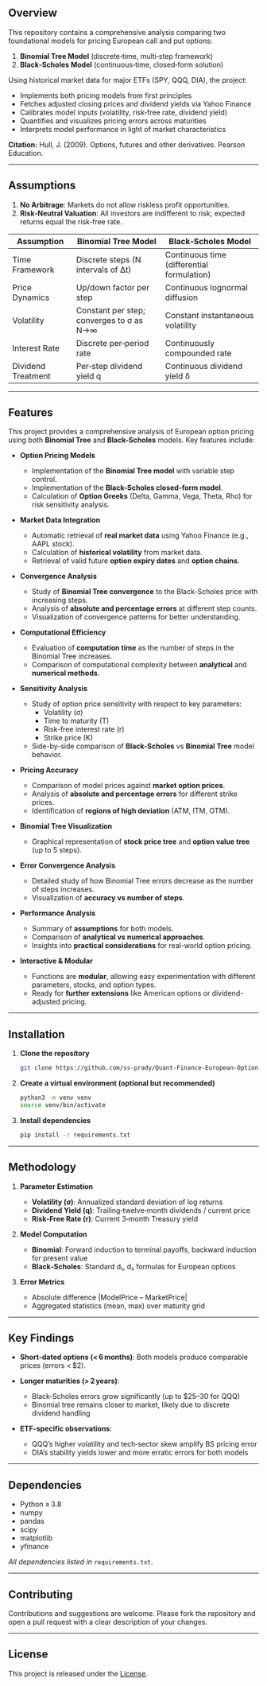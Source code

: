 ## Overview
This repository contains a comprehensive analysis comparing two foundational models for pricing European call and put options:

1. **Binomial Tree Model** (discrete‐time, multi‐step framework)
2. **Black‑Scholes Model** (continuous‐time, closed‐form solution)

Using historical market data for major ETFs (SPY, QQQ, DIA), the project:

* Implements both pricing models from first principles
* Fetches adjusted closing prices and dividend yields via Yahoo Finance
* Calibrates model inputs (volatility, risk‑free rate, dividend yield)
* Quantifies and visualizes pricing errors across maturities
* Interprets model performance in light of market characteristics
  
**Citation:** Hull, J. (2009). Options, futures and other derivatives. Pearson Education.

---

## Assumptions
1. **No Arbitrage**: Markets do not allow riskless profit opportunities.
2. **Risk‑Neutral Valuation**: All investors are indifferent to risk; expected returns equal the risk‑free rate.

| Assumption         | Binomial Tree Model                      | Black‑Scholes Model                        |
| ------------------ | ---------------------------------------- | ------------------------------------------ |
| Time Framework     | Discrete steps (N intervals of Δt)       | Continuous time (differential formulation) |
| Price Dynamics     | Up/down factor per step                  | Continuous lognormal diffusion             |
| Volatility         | Constant per step; converges to σ as N→∞ | Constant instantaneous volatility          |
| Interest Rate      | Discrete per‐period rate                 | Continuously compounded rate               |
| Dividend Treatment | Per‐step dividend yield q                | Continuous dividend yield δ                |

---

## Features
This project provides a comprehensive analysis of European option pricing using both **Binomial Tree** and **Black-Scholes** models. Key features include:

- **Option Pricing Models**
  - Implementation of the **Binomial Tree model** with variable step control.
  - Implementation of the **Black-Scholes closed-form model**.
  - Calculation of **Option Greeks** (Delta, Gamma, Vega, Theta, Rho) for risk sensitivity analysis.

- **Market Data Integration**
  - Automatic retrieval of **real market data** using Yahoo Finance (e.g., AAPL stock).
  - Calculation of **historical volatility** from market data.
  - Retrieval of valid future **option expiry dates** and **option chains**.

- **Convergence Analysis**
  - Study of **Binomial Tree convergence** to the Black-Scholes price with increasing steps.
  - Analysis of **absolute and percentage errors** at different step counts.
  - Visualization of convergence patterns for better understanding.

- **Computational Efficiency**
  - Evaluation of **computation time** as the number of steps in the Binomial Tree increases.
  - Comparison of computational complexity between **analytical** and **numerical methods**.

- **Sensitivity Analysis**
  - Study of option price sensitivity with respect to key parameters:
    - Volatility (σ)
    - Time to maturity (T)
    - Risk-free interest rate (r)
    - Strike price (K)
  - Side-by-side comparison of **Black-Scholes** vs **Binomial Tree** model behavior.

- **Pricing Accuracy**
  - Comparison of model prices against **market option prices**.
  - Analysis of **absolute and percentage errors** for different strike prices.
  - Identification of **regions of high deviation** (ATM, ITM, OTM).

- **Binomial Tree Visualization**
  - Graphical representation of **stock price tree** and **option value tree** (up to 5 steps).

- **Error Convergence Analysis**
  - Detailed study of how Binomial Tree errors decrease as the number of steps increases.
  - Visualization of **accuracy vs number of steps**.

- **Performance Analysis**
  - Summary of **assumptions** for both models.
  - Comparison of **analytical vs numerical approaches**.
  - Insights into **practical considerations** for real-world option pricing.

- **Interactive & Modular**
  - Functions are **modular**, allowing easy experimentation with different parameters, stocks, and option types.
  - Ready for **further extensions** like American options or dividend-adjusted pricing.
 
---

## Installation
1. **Clone the repository**

   ```bash
   git clone https://github.com/ss-prady/Quant-Finance-European-Option-Pricing.git
   ```
2. **Create a virtual environment (optional but recommended)**

   ```bash
   python3 -m venv venv
   source venv/bin/activate
   ```
3. **Install dependencies**

   ```bash
   pip install -r requirements.txt
   ```

---

## Methodology
1. **Parameter Estimation**

   * **Volatility (σ)**: Annualized standard deviation of log returns
   * **Dividend Yield (q)**: Trailing‐twelve‐month dividends / current price
   * **Risk‑Free Rate (r)**: Current 3‑month Treasury yield

2. **Model Computation**

   * **Binomial**: Forward induction to terminal payoffs, backward induction for present value
   * **Black‑Scholes**: Standard d₁, d₂ formulas for European options

3. **Error Metrics**

   * Absolute difference |ModelPrice – MarketPrice|
   * Aggregated statistics (mean, max) over maturity grid

---

## Key Findings
* **Short‑dated options (< 6 months)**: Both models produce comparable prices (errors < \$2).
* **Longer maturities (> 2 years)**:

  * Black‑Scholes errors grow significantly (up to \$25–30 for QQQ)
  * Binomial tree remains closer to market, likely due to discrete dividend handling
* **ETF-specific observations**:

  * QQQ’s higher volatility and tech‑sector skew amplify BS pricing error
  * DIA’s stability yields lower and more erratic errors for both models

---

## Dependencies
* Python ≥ 3.8
* numpy
* pandas
* scipy
* matplotlib
* yfinance

*All dependencies listed in* `requirements.txt`.

---

## Contributing
Contributions and suggestions are welcome. Please fork the repository and open a pull request with a clear description of your changes.

---

## License
This project is released under the [License](LICENSE).
